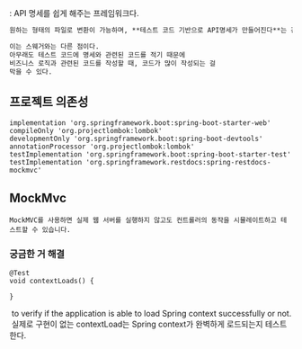 : API 명세를 쉽게 해주는 프레임워크다.
```markdown
원하는 형태의 파일로 변환이 가능하며, **테스트 코드 기반으로 API명세가 만들어진다**는 강점이 있다.

이는 스웨거와는 다른 점이다. 
아무래도 테스트 코드에 명세와 관련된 코드를 적기 때문에 
비즈니스 로직과 관련된 코드를 작성할 때, 코드가 많이 작성되는 걸 
막을 수 있다.
```

## 프로젝트 의존성
```
implementation 'org.springframework.boot:spring-boot-starter-web'  
compileOnly 'org.projectlombok:lombok'  
developmentOnly 'org.springframework.boot:spring-boot-devtools'  
annotationProcessor 'org.projectlombok:lombok'  
testImplementation 'org.springframework.boot:spring-boot-starter-test'  
testImplementation 'org.springframework.restdocs:spring-restdocs-mockmvc'
```

## MockMvc
	MockMVC를 사용하면 실제 웹 서버를 실행하지 않고도 컨트롤러의 동작을 시뮬레이트하고 테스트할 수 있습니다.
	


### 궁금한 거 해결
```
@Test  
void contextLoads() {  
  
}
```
 to verify if the application is able to load Spring context successfully or not.
 실제로 구현이 없는 contextLoad는 Spring context가 완벽하게 로드되는지 테스트한다.

